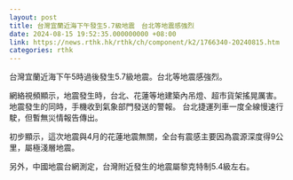 ```yaml
---
layout: post
title: 台灣宜蘭近海下午發生5.7級地震　台北等地震感強烈
date: 2024-08-15 19:52:35.000000000 +08:00
link: https://news.rthk.hk/rthk/ch/component/k2/1766340-20240815.htm
categories: rthk
---
```


台灣宜蘭近海下午5時過後發生5.7級地震。台北等地震感強烈。 

網絡視頻顯示，地震發生時，台北、花蓮等地建築內吊燈、超市貨架搖晃厲害。 地震發生的同時，手機收到氣象部門發送的警報。 台北捷運列車一度全線慢速行駛，但暫無災情報告傳出。

初步顯示，這次地震與4月的花蓮地震無關，全台有震感主要因為震源深度得9公里，屬極淺層地震。

另外，中國地震台網測定，台灣附近發生的地震屬黎克特制5.4級左右。
